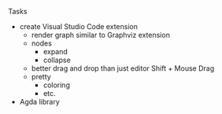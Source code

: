 Tasks

* create Visual Studio Code extension
    * render graph similar to Graphviz extension
    * nodes
        * expand
        * collapse
    * better drag and drop than just editor Shift + Mouse Drag
    * pretty
        * coloring
        * etc.
* Agda library